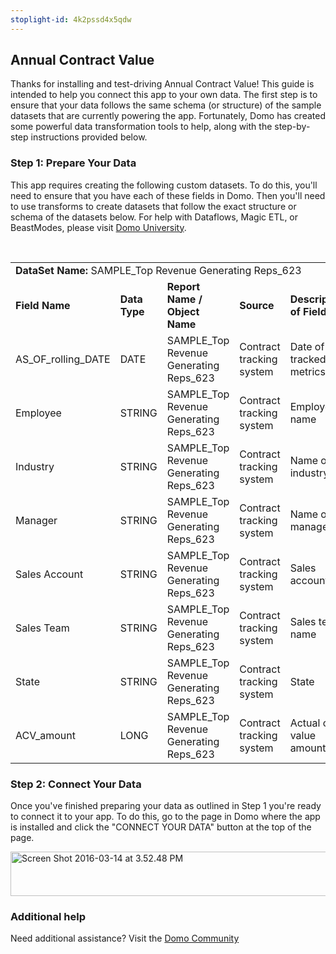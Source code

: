 ```yaml
---
stoplight-id: 4k2pssd4x5qdw
---
```


<div class="col-md-12 content-panel">
                <h2>Annual Contract Value</h2>
                <p></p><p>Thanks for installing and test-driving <span id="title">Annual Contract Value</span>! This guide is intended to help you connect this app to your own data. The first step is to ensure that your data follows the same schema (or structure) of the sample datasets that are currently powering the app. Fortunately, Domo has created some powerful data transformation tools to help, along with the step-by-step instructions provided below.</p><div class="doc-row" id="Step%201:%20Identify%20Required%20Data%20Fields"><h3 class="doc-row-title">Step 1: Prepare Your Data</h3><div class="small-pad-bottom"><p>This app requires creating the following custom datasets. To do this, you'll need to ensure that you have each of these fields in Domo. Then you'll need to use transforms to create datasets that follow the exact structure or schema of the datasets below. For help with Dataflows, Magic ETL, or BeastModes, please visit <a href="https://university.domo.com/" target="_blank">Domo University</a>.</p></div>
                <br>
                <div id="custom-data-container"><table id="SAMPLE_Top-Revenue-Generating-Reps_623"><tbody><tr><td colspan="6"><strong>DataSet Name:</strong> <span class="value">SAMPLE_Top Revenue Generating Reps_623</span></td></tr><!--tr>    <td colspan="6"></td></tr--><tr><td><strong>Field Name</strong></td><td><strong>Data Type</strong></td><td><strong>Report Name / Object Name</strong></td><td><strong>Source </strong></td><td colspan="2"><strong>Description of Field</strong></td></tr><tr><td>AS_OF_rolling_DATE</td><td>DATE</td><td>SAMPLE_Top Revenue Generating Reps_623</td><td>Contract tracking system</td><td colspan="2">Date of tracked metrics</td></tr><tr><td>Employee</td><td>STRING</td><td>SAMPLE_Top Revenue Generating Reps_623</td><td>Contract tracking system</td><td colspan="2">Employee name</td></tr><tr><td>Industry</td><td>STRING</td><td>SAMPLE_Top Revenue Generating Reps_623</td><td>Contract tracking system</td><td colspan="2">Name of industry</td></tr><tr><td>Manager</td><td>STRING</td><td>SAMPLE_Top Revenue Generating Reps_623</td><td>Contract tracking system</td><td colspan="2">Name of manager</td></tr><tr><td>Sales Account</td><td>STRING</td><td>SAMPLE_Top Revenue Generating Reps_623</td><td>Contract tracking system</td><td colspan="2">Sales account</td></tr><tr><td>Sales Team</td><td>STRING</td><td>SAMPLE_Top Revenue Generating Reps_623</td><td>Contract tracking system</td><td colspan="2">Sales team name</td></tr><tr><td>State</td><td>STRING</td><td>SAMPLE_Top Revenue Generating Reps_623</td><td>Contract tracking system</td><td colspan="2">State</td></tr><tr><td>ACV_amount</td><td>LONG</td><td>SAMPLE_Top Revenue Generating Reps_623</td><td>Contract tracking system</td><td colspan="2">Actual cash value amount</td></tr></tbody></table><div class="doc-row medium-pad-top">
                <h3 class="doc-row-title">Step 2: Connect Your Data</h3>
                <div class="small-pad-bottom">
                    <p>Once you've finished preparing your data as outlined in Step 1 you're ready to connect it to your app. To do this, go to the page in Domo where the app is installed and click the "CONNECT YOUR DATA" button at the top of the page.</p>
                    <p class="small-pad">
                    <img class="alignnone size-full wp-image-1207" src="https://s3.amazonaws.com/development.domo.com/wp-content/uploads/2016/03/14155707/Screen-Shot-2016-03-14-at-3.52.48-PM1.png" alt="Screen Shot 2016-03-14 at 3.52.48 PM" width="1158" height="71">
                    </p>
                    <div id="ooyalaplayer-IyYTc1MjE61NwLdtrxXvZuhH-dSGbWnR" class="ooyalaplayer"></div>
                    <script>
                        OO.ready(function() {
                            OO.Player.create("ooyalaplayer-IyYTc1MjE61NwLdtrxXvZuhH-dSGbWnR", "IyYTc1MjE61NwLdtrxXvZuhH-dSGbWnR", {
                                height: 380
                            });
                        });
                    </script>
                </div>
                <h3 class="doc-row-title">Additional help</h3>
                <div class="small-pad-bottom">
                    <p>Need additional assistance? Visit the <a href="https://dojo.domo.com">Domo Community</a></p>
                </div>
            </div></div></div><p></p>            </div>
